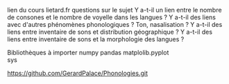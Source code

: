 lien du cours 
	lietard.fr
questions sur le sujet
Y a-t-il un lien entre le nombre de consones et le nombre de voyelle dans les langues ?
Y a-t-il des liens avec d'autres phénomènes phonologiques ? Ton, nasalisation ?
Y a-t-il des liens entre inventaire de sons et distribution géographique ?
Y a-t-il des liens entre inventaire de sons et la morphologie des langues ?

Bibliothèques à importer 
	numpy 
	pandas 
	matplolib.pyplot 	
	sys

https://github.com/GerardPalace/Phonologies.git
